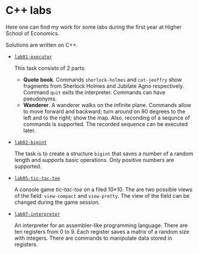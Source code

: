 # C++ labs

Here one can find my work for some labs during the first year at Higher School of Economics. 

Solutions are written on C++. 

- [`lab01-executor`](https://github.com/de-shyt/cplusplus_labs/blob/main/lab01-executor/README.md)

  This task consists of 2 parts:

  - **Quote book**. Commands `sherlock-holmes` and `cat-jeoffry` show fragments from Sherlock Holmes and Jubilate Agno respectively. Command `quit` exits the interpreter. Commands can have pseudonyms.
  - **Wanderer**. A wanderer walks on the infinite plane. Commands allow to move forward and backward; turn around on 90 degrees to the left and to the right; show the map. Also, reconding of a sequnce of commands is supported. The recorded sequence can be executed later.

- [`lab02-bigint`](https://github.com/de-shyt/cplusplus_labs/tree/main/lab02-bigint)

  The task is to create a structure `bigint` that saves a number of a random length and supports basic operations. Only positive numbers are supported.

- [`lab05-tic-tac-toe`](https://github.com/de-shyt/cplusplus_labs/tree/main/lab05-tic-tac-toe)

  A console game *tic-tac-toe* on a filed 10×10. The are two possible views of the field:  `view-compact` and `view-pretty`. The view of the field can be changed during the game session.

- [`lab07-interpreter`](https://github.com/de-shyt/cplusplus_labs/tree/main/lab07-interpreter)

  An interpreter for an assembler-like programming language. There are ten registers from $0$ to $9$. Each register saves a matrix of a random size with integers. There are commands to manipulate data stored in registers. 
